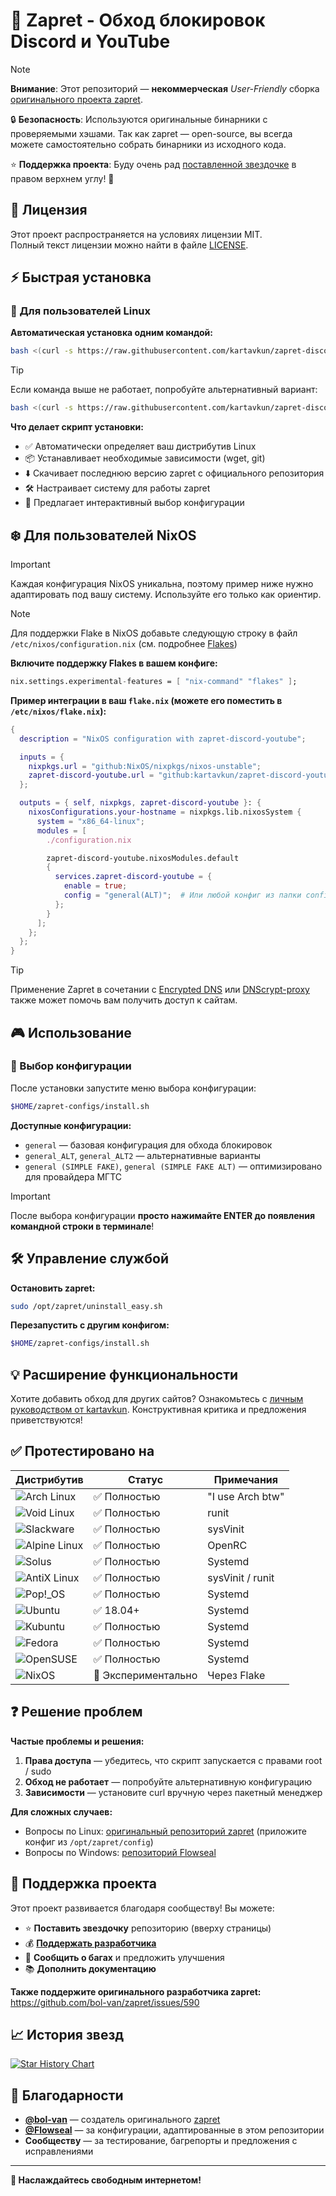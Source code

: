# 🚀 Zapret - Обход блокировок Discord и YouTube

> [!NOTE]
> **Внимание**: Этот репозиторий — **некоммерческая** *User-Friendly* сборка [оригинального проекта zapret](https://github.com/bol-van/zapret). 
> 
> 🔒 **Безопасность**: Используются оригинальные бинарники с проверяемыми хэшами. Так как zapret — open-source, вы всегда можете самостоятельно собрать бинарники из исходного кода.
>
> ⭐ **Поддержка проекта**: Буду очень рад [поставленной звездочке](https://github.com/kartavkun/zapret-discord-youtube/stargazers) в правом верхнем углу! 🙂

## 📄 Лицензия

Этот проект распространяется на условиях лицензии MIT.  
Полный текст лицензии можно найти в файле [LICENSE](./LICENSE.txt).

## ⚡ Быстрая установка

### 🐧 Для пользователей Linux

**Автоматическая установка одним командой:**

```bash
bash <(curl -s https://raw.githubusercontent.com/kartavkun/zapret-discord-youtube/main/setup.sh)
```

> [!TIP]
> Если команда выше не работает, попробуйте альтернативный вариант:
> ```bash
> bash <(curl -s https://raw.githubusercontent.com/kartavkun/zapret-discord-youtube/main/setup.sh | psub)
> ```

**Что делает скрипт установки:**
- ✅ Автоматически определяет ваш дистрибутив Linux
- 📦 Устанавливает необходимые зависимости (wget, git)
- ⬇️ Скачивает последнюю версию zapret с официального репозитория
- 🛠️ Настраивает систему для работы zapret
- 🎯 Предлагает интерактивный выбор конфигурации

## ❄️ Для пользователей NixOS

> [!IMPORTANT]
> Каждая конфигурация NixOS уникальна, поэтому пример ниже нужно адаптировать под вашу систему. Используйте его только как ориентир.

> [!NOTE]
> Для поддержки Flake в NixOS добавьте следующую строку в файл `/etc/nixos/configuration.nix` (см. подробнее [Flakes](https://wiki.nixos.org/wiki/Flakes/ru))

**Включите поддержку Flakes в вашем конфиге:**
```nix
nix.settings.experimental-features = [ "nix-command" "flakes" ];
```

**Пример интеграции в ваш `flake.nix` (можете его поместить в `/etc/nixos/flake.nix`):**
```nix
{
  description = "NixOS configuration with zapret-discord-youtube";

  inputs = {
    nixpkgs.url = "github:NixOS/nixpkgs/nixos-unstable";
    zapret-discord-youtube.url = "github:kartavkun/zapret-discord-youtube";
  };

  outputs = { self, nixpkgs, zapret-discord-youtube }: {
    nixosConfigurations.your-hostname = nixpkgs.lib.nixosSystem {
      system = "x86_64-linux";
      modules = [
        ./configuration.nix

        zapret-discord-youtube.nixosModules.default
        {
          services.zapret-discord-youtube = {
            enable = true;
            config = "general(ALT)";  # Или любой конфиг из папки configs (general, general(ALT), general (SIMPLE FAKE) и т.д.)
          };
        }
      ];
    };
  };
}
```

> [!TIP]
> Применение Zapret в сочетании с [Encrypted DNS](https://nixos.wiki/wiki/Encrypted_DNS) или [DNScrypt-proxy](https://github.com/DNSCrypt/dnscrypt-proxy) также может помочь вам получить доступ к сайтам.

## 🎮 Использование

### 🔧 Выбор конфигурации

После установки запустите меню выбора конфигурации:

```bash
$HOME/zapret-configs/install.sh
```

**Доступные конфигурации:**
- `general` — базовая конфигурация для обхода блокировок
- `general_ALT`, `general_ALT2` — альтернативные варианты
- `general (SIMPLE FAKE)`, `general (SIMPLE FAKE ALT)` — оптимизировано для провайдера МГТС

> [!IMPORTANT]
> После выбора конфигурации **просто нажимайте ENTER до появления командной строки в терминале**!

## 🛠️ Управление службой

**Остановить zapret:**
```bash
sudo /opt/zapret/uninstall_easy.sh
```

**Перезапустить с другим конфигом:**
```bash
$HOME/zapret-configs/install.sh
```

## 💡 Расширение функциональности

Хотите добавить обход для других сайтов? Ознакомьтесь с [личным руководством от kartavkun](https://github.com/kartavkun/zapret-discord-youtube/discussions/2#discussion-7902158). Конструктивная критика и предложения приветствуются!

## ✅ Протестировано на

| Дистрибутив                                                                                           | Статус                | Примечания         |
|-------------------------------------------------------------------------------------------------------|-----------------------|--------------------|
| ![Arch Linux](https://img.shields.io/badge/Arch_Linux-1793D1?logo=arch-linux&logoColor=white)         | ✅ Полностью          | "I use Arch btw"   |
| ![Void Linux](https://img.shields.io/badge/Void_Linux-478061?logo=void-linux&logoColor=white)         | ✅ Полностью          | runit              |
| ![Slackware](https://img.shields.io/badge/Slackware-4B0062?logo=slackware&logoColor=white)            | ✅ Полностью          | sysVinit           |
| ![Alpine Linux](https://img.shields.io/badge/Alpine_Linux-0D597F?logo=alpine-linux&logoColor=white)   | ✅ Полностью          | OpenRC             |
| ![Solus](https://img.shields.io/badge/Solus-5294E2?logo=solus&logoColor=white)                        | ✅ Полностью          | Systemd            |
| ![AntiX Linux](https://img.shields.io/badge/AntiX_Linux-0078D7?logo=debian&logoColor=white)           | ✅ Полностью          | sysVinit / runit   |
| ![Pop!_OS](https://img.shields.io/badge/Pop!_OS-48B9C7?logo=popos&logoColor=white)                    | ✅ Полностью          | Systemd            |
| ![Ubuntu](https://img.shields.io/badge/Ubuntu-E95420?logo=ubuntu&logoColor=white)                     | ✅ 18.04+             | Systemd            |
| ![Kubuntu](https://img.shields.io/badge/Kubuntu-0079C1?logo=kubuntu&logoColor=white)                  | ✅ Полностью          | Systemd            |
| ![Fedora](https://img.shields.io/badge/Fedora-blue?logo=Fedora&logoColor=white)                       | ✅ Полностью          | Systemd            |
| ![OpenSUSE](https://img.shields.io/badge/openSUSE-73BA25?logo=opensuse&logoColor=white)               | ✅ Полностью          | Systemd            |
| ![NixOS](https://img.shields.io/badge/NixOS-5277C3?logo=nixos&logoColor=white)                        | 🧪 Экспериментально   | Через Flake        |

## ❓ Решение проблем

**Частые проблемы и решения:**

1. **Права доступа** — убедитесь, что скрипт запускается с правами root / sudo
2. **Обход не работает** — попробуйте альтернативную конфигурацию
3. **Зависимости** — установите curl вручную через пакетный менеджер

**Для сложных случаев:**
- Вопросы по Linux: [оригинальный репозиторий zapret](https://github.com/bol-van/zapret/issues) (приложите конфиг из `/opt/zapret/config`)
- Вопросы по Windows: [репозиторий Flowseal](https://github.com/Flowseal/zapret-discord-youtube)

## 💝 Поддержка проекта

Этот проект развивается благодаря сообществу! Вы можете:

- ⭐ **Поставить звездочку** репозиторию (вверху страницы)
- 💰 **[Поддержать разработчика](https://t.me/kartavslinks/8)**
- 🐛 **Сообщить о багах** и предложить улучшения
- 📚 **Дополнить документацию**

**Также поддержите оригинального разработчика zapret:**  
https://github.com/bol-van/zapret/issues/590

## 📈 История звезд

<a href="https://star-history.com/#kartavkun/zapret-discord-youtube&Date">
  <picture>
    <source media="(prefers-color-scheme: dark)" srcset="https://api.star-history.com/svg?repos=kartavkun/zapret-discord-youtube&type=Date&theme=dark" />
    <source media="(prefers-color-scheme: light)" srcset="https://api.star-history.com/svg?repos=kartavkun/zapret-discord-youtube&type=Date" />
    <img alt="Star History Chart" src="https://api.star-history.com/svg?repos=kartavkun/zapret-discord-youtube&type=Date" />
  </picture>
</a>

## 🙏 Благодарности

- **[@bol-van](https://github.com/bol-van/)** — создатель оригинального [zapret](https://github.com/bol-van/zapret/)
- **[@Flowseal](https://github.com/Flowseal)** — за конфигурации, адаптированные в этом репозитории
- **Сообществу** — за тестирование, багрепорты и предложения с исправлениями

---

**🚀 Наслаждайтесь свободным интернетом!**
